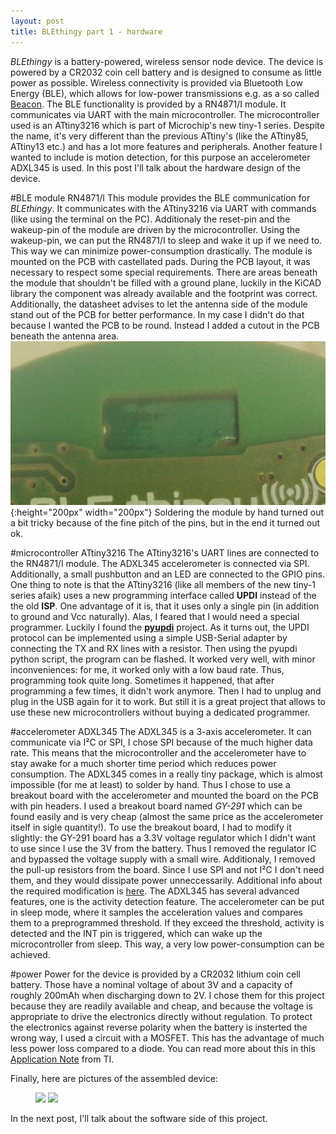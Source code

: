 ```yaml
---
layout: post
title: BLEthingy part 1 - hardware
---
```

*BLEthingy* is a battery-powered, wireless sensor node device. The device is powered by a CR2032 coin cell battery and is designed to consume as little power as possible. Wireless connectivity is provided via Bluetooth Low Energy (BLE), which allows for low-power transmissions e.g. as a so called [Beacon](https://en.wikipedia.org/wiki/Bluetooth_low_energy_beacon). The BLE functionality is provided by a RN4871/I module. It communicates via UART with the main microcontroller. The microcontroller used is an ATtiny3216 which is part of Microchip's new tiny-1 series. Despite the name, it's very different than the previous ATtiny's (like the ATtiny85, ATtiny13 etc.) and has a lot more features and peripherals. Another feature I wanted to include is motion detection, for this purpose an accelerometer ADXL345 is used. In this post I'll talk about the hardware design of the device.


#BLE module RN4871/I
This module provides the BLE communication for *BLEthingy*. It communicates with the ATtiny3216 via UART with commands (like using the terminal on the PC). Additionaly the reset-pin and the wakeup-pin of the module are driven by the microcontroller. Using the wakeup-pin, we can put the RN4871/I to sleep and wake it up if we need to. This way we can minimize power-consumption drastically. The module is mounted on the PCB with castellated pads. During the PCB layout, it was necessary to respect some special requirements. There are areas beneath the module that shouldn't be filled with a ground plane, luckily in the KiCAD library the component was already available and the footprint was correct. Additionally, the datasheet advises to let the antenna side of the module stand out of the PCB for better performance. In my case I didn't do that because I wanted the PCB to be round. Instead I added a cutout in the PCB beneath the antenna area.
![BLE_RF_cutout](https://github.com/MarcelMG/marcelmg.github.io/raw/master/images/BLE_RF_cutout.jpg){:height="200px" width="200px"}
Soldering the module by hand turned out a bit tricky because of the fine pitch of the pins, but in the end it turned out ok.

#microcontroller ATtiny3216
The ATtiny3216's UART lines are connected to the RN4871/I module. The ADXL345 accelerometer is connected via SPI. Additionally, a small pushbutton and an LED are connected to the GPIO pins.
One thing to note is that the ATtiny3216 (like all members of the new tiny-1 series afaik) uses a new programming interface called **UPDI** instead of the the old **ISP**. One advantage of it is, that it uses only a single pin (in addition to ground and Vcc naturally). Alas, I feared that I would need a special programmer. Luckily I found the [**pyupdi**](https://github.com/mraardvark/pyupdi) project. As it turns out, the UPDI protocol can be implemented using a simple USB-Serial adapter by connecting the TX and RX lines with a resistor. Then using the pyupdi python script, the program can be flashed. It worked very well, with minor inconveniences: for me, it worked only with a low baud rate. Thus, programming took quite long. Sometimes it happened, that after programming a few times, it didn't work anymore. Then I had to unplug and plug in the USB again for it to work. But still it is a great project that allows to use these new microcontrollers without buying a dedicated programmer.

#accelerometer ADXL345
The ADXL345 is a 3-axis accelerometer. It can communicate via I²C or SPI, I chose SPI because of the much higher data rate. This means that the microcontroller and the accelerometer have to stay awake for a much shorter time period which reduces power consumption. The ADXL345 comes in a really tiny package, which is almost impossible (for me at least) to solder by hand. Thus I chose to use a breakout board with the accelerometer and mounted the board on the PCB with pin headers. I used a breakout board named *GY-291* which can be found easily and is very cheap (almost the same price as the accelerometer itself in sigle quantity!). To use the breakout board, I had to modify it slightly: the GY-291 board has a 3.3V voltage regulator which I didn't want to use since I use the 3V from the battery. Thus I removed the regulator IC and bypassed the voltage supply with a small wire. Additionaly, I removed the pull-up resistors from the board. Since I use SPI and not I²C I don't need them, and they would dissipate power unneccessarily. Additional info about the required modification is [here](https://github.com/MarcelMG/BLE_thingy/blob/master/hardware/GY-291_mod.md).
The ADXL345 has several advanced features, one is the activity detection feature. The accelerometer can be put in sleep mode, where it samples the acceleration values and compares them to a preprogrammed threshold. If they exceed the threshold, activity is detected and the INT pin is triggered, which can wake up the microcontroller from sleep. This way, a very low power-consumption can be achieved.

#power
Power for the device is provided by a CR2032 lithium coin cell battery. Those have a nominal voltage of about 3V and a capacity of roughly 200mAh when discharging down to 2V. I chose them for this project because they are readily available and cheap, and because the voltage is appropriate to drive the electronics directly without regulation. To protect the electronics against reverse polarity when the battery is insterted the wrong way, I used a circuit with a MOSFET. This has the advantage of much less power loss compared to a diode. You can read more about this in this [Application Note](http://www.ti.com/lit/an/slva139/slva139.pdf) from TI.

Finally, here are pictures of the assembled device:


<figure class="half">
	<img src="https://github.com/MarcelMG/BLE_thingy/raw/master/hardware/front_view.jpg">
	<img src="https://github.com/MarcelMG/BLE_thingy/raw/master/hardware/back_view.jpg">
</figure>



In the next post, I'll talk about the software side of this project.












